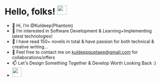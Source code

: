 # Hello, folks! <img src="https://raw.githubusercontent.com/MartinHeinz/MartinHeinz/master/wave.gif" width="30px">

- 👋 Hi, I’m @Kuldeep(Phantom)
- 👀 I’m interested in Software Development & Learning+Implementing latest technologies!
- 🌱 I have read 150+ novels in total & have passion for both technical & creative writing...
- 💞️ Feel free to contact me on kuldeepguptaee@gmail.com for collaborations/offers
- 📫 Let's Design Something Together & Develop Worth Looking Back :)
- <img src="https://media.giphy.com/media/RbDKaczqWovIugyJmW/giphy.gif/<OWNER>/<OWNER>/master/<GIF_NAME>.gif" width="30px">


<!---
KuldeepCoder1/KuldeepCoder1 is a ✨ special ✨ repository because its `README.md` (this file) appears on your GitHub profile.
You can click the Preview link to take a look at your changes.
--->
